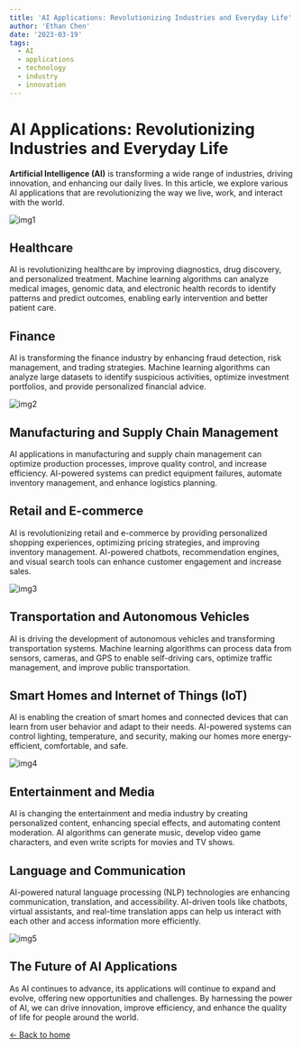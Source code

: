 ```yaml
---
title: 'AI Applications: Revolutionizing Industries and Everyday Life'
author: 'Ethan Chen'
date: '2023-03-19'
tags:
  - AI
  - applications
  - technology
  - industry
  - innovation
---
```


# AI Applications: Revolutionizing Industries and Everyday Life

**Artificial Intelligence (AI)** is transforming a wide range of industries, driving innovation, and enhancing our daily lives. In this article, we explore various AI applications that are revolutionizing the way we live, work, and interact with the world.

![img1](https://www.appletechsoft.com/wp-content/uploads/2021/02/How-AI-is-transforming-the-Entertainment-Industry.jpg)

## Healthcare

AI is revolutionizing healthcare by improving diagnostics, drug discovery, and personalized treatment. Machine learning algorithms can analyze medical images, genomic data, and electronic health records to identify patterns and predict outcomes, enabling early intervention and better patient care.

## Finance

AI is transforming the finance industry by enhancing fraud detection, risk management, and trading strategies. Machine learning algorithms can analyze large datasets to identify suspicious activities, optimize investment portfolios, and provide personalized financial advice.

![img2](https://www.analyticsinsight.net/wp-content/uploads/2023/01/10-Best-Artificial-Intelligence-Apps-You-Should-Know-in-2023.jpg)

## Manufacturing and Supply Chain Management

AI applications in manufacturing and supply chain management can optimize production processes, improve quality control, and increase efficiency. AI-powered systems can predict equipment failures, automate inventory management, and enhance logistics planning.

## Retail and E-commerce

AI is revolutionizing retail and e-commerce by providing personalized shopping experiences, optimizing pricing strategies, and improving inventory management. AI-powered chatbots, recommendation engines, and visual search tools can enhance customer engagement and increase sales.

![img3](https://edgy.app/wp-content/uploads/2020/10/Image-showing-the-backside-of-a-woman-while-970x646.jpg)

## Transportation and Autonomous Vehicles

AI is driving the development of autonomous vehicles and transforming transportation systems. Machine learning algorithms can process data from sensors, cameras, and GPS to enable self-driving cars, optimize traffic management, and improve public transportation.

## Smart Homes and Internet of Things (IoT)

AI is enabling the creation of smart homes and connected devices that can learn from user behavior and adapt to their needs. AI-powered systems can control lighting, temperature, and security, making our homes more energy-efficient, comfortable, and safe.

![img4](https://community.nasscom.in/sites/default/files/styles/960_x_600/public/media/images/AI%20Applications%20-%20The%20Future%20That%20Never%20Even%20Thought%20Of.jpg?itok=5HEzs3XN)

## Entertainment and Media

AI is changing the entertainment and media industry by creating personalized content, enhancing special effects, and automating content moderation. AI algorithms can generate music, develop video game characters, and even write scripts for movies and TV shows.

## Language and Communication

AI-powered natural language processing (NLP) technologies are enhancing communication, translation, and accessibility. AI-driven tools like chatbots, virtual assistants, and real-time translation apps can help us interact with each other and access information more efficiently.

![img5](https://d3lkc3n5th01x7.cloudfront.net/wp-content/uploads/2023/01/31005446/Generative-AI-Applications.png)

## The Future of AI Applications

As AI continues to advance, its applications will continue to expand and evolve, offering new opportunities and challenges. By harnessing the power of AI, we can drive innovation, improve efficiency, and enhance the quality of life for people around the world.

[&larr; Back to home](/)
